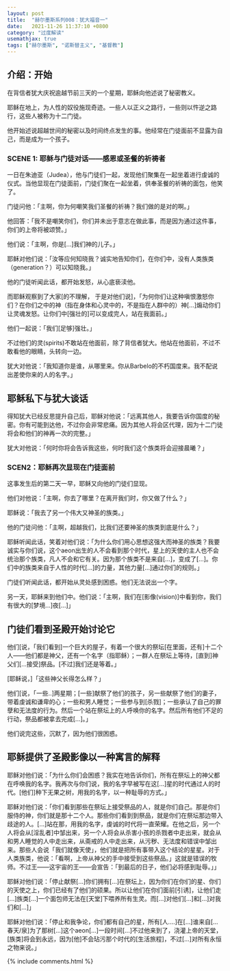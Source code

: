 ```yaml
---
layout: post
title:  "赫尔墨斯系列008：犹大福音一"
date:   2021-11-26 11:37:10 +0800
category: "过度解读"
usemathjax: true
tags: ["赫尔墨斯", "诺斯替主义", "基督教"]
---
```


## 介绍：开始

在背信者犹大庆祝逾越节前三天的一个星期，耶稣向他述说了秘密教义。

耶稣在地上，为人性的奴役施现奇迹。一些人以正义之路行，一些则以忤逆之路行，这些人被称为十二门徒。

他开始述说超越世间的秘密以及时间终点发生的事。他经常在门徒面前不显露为自己，而是成为一个孩子。

### SCENE 1: 耶稣与门徒对话——感恩或圣餐的祈祷者

一日在朱迪亚（Judea），他与门徒们一起，发现他们聚集在一起坐着进行虔诚的仪式。当他显现在门徒面前，门徒们聚在一起坐着，供奉圣餐的祈祷的面包，他笑了。

门徒问他：「主啊，你为何嘲笑我们圣餐的祈祷？我们做的是对的啊。」

他回答：「我不是嘲笑你们，你们并未出于意志在做此事，而是因为通过这件事，你们的上帝将被颂赞。」

他们说：「主啊，你是[...]我们神的儿子。」

耶稣对他们说：「汝等应何知晓我？诚实地告知你们，在你们中，没有人类族类（generation？）可以知晓我。」

他的门徒听闻此话，都开始发怒，从心底亵渎他。

而耶稣观察到了大家[的不理解， 于是对他们说]，「为何你们让这种嗔恨激怒你们？在你们之中的神（指在身体和心灵中的，不是指在人群中的）神[...]煽动你们让灵魂发怒。让你们中[强壮的]可以变成完人，站在我面前。」

他们一起说：「我们[足够]强壮。」

不过他们的灵(spirits)不敢站在他面前，除了背信者犹大。他站在他面前，不过不敢看他的眼睛，头转向一边。

犹大对他说：「我知道你是谁，从哪里来。你从Barbelo的不朽国度来。我不配说出差使你来的人的名字。」

## 耶稣私下与犹大谈话

得知犹大已经反思提升自己后，耶稣对他说：「远离其他人，我要告诉你国度的秘密。你有可能到达他，不过你会非常悲痛。因为其他人将会区代理，因为十二门徒将会和他们的神再一次的完整。」

犹大对他说：「何时你将会告诉我这些，何时我们这个族类将会迎接晨曦？」

### SCEN2：耶稣再次显现在门徒面前

这事发生后的第二天一早，耶稣又向他的门徒们显现。

他们对他说：「主啊，你去了哪里？在离开我们时，你又做了什么？」

耶稣说：「我去了另一个伟大又神圣的族类。」

他的门徒问他：「主啊，超越我们，比我们还要神圣的族类到底是什么？」

耶稣听闻此话，笑着对他们说：「为什么你们用心思想这强大而神圣的族类？我要诚实与你们说，这个aeon出生的人不会看到那个时代，星上的天使的主人也不会统治那个族类，凡人不会和它有关。因为那个族类不是来自[...]，变成了[...]。你们中的族类来自于人性的时代[...]的力量，其他力量[...]通过你们的规则。」

门徒们听闻此话，都开始从灵处感到困惑。他们无法说出一个字。

另一天，耶稣来到他们中。他们说：「主啊，我们在[影像(vision)]中看到你，我们有很大的[梦境...]夜[...]」

## 门徒们看到圣殿开始讨论它

他们[说，「我们看到]一个巨大的屋子，有着一个很大的祭坛[在里面，还有]十二个人——他们都是神父，还有一个名字（指耶稣）；一群人在祭坛上等待，[直到]神父们[...接受]祭品。[不过]我们还是等着。」

[耶稣说，]「这些神父长得怎么样？」

他们[说，「一些..]两星期；[一些]献祭了他们的孩子，另一些献祭了他们的妻子，带着虔诚和谦卑的心；一些和男人睡觉；一些参与到[杀戮]；一些承认了自己的罪孽和无法度的行为。然后一个站在祭坛上的人呼唤你的名字。然后所有他们不足的行动，祭品都被拿去完成[...]。」

他们说完这些，沉默了，因为他们很困惑。

## 耶稣提供了圣殿影像以一种寓言的解释

耶稣对他们说：「为什么你们会困惑？我实在地告诉你们，所有在祭坛上的神父都在呼唤我的名字。我再次与你们说，我的名字早被写在这[...]星的时代通过人的时代。[他们]种下无果之树，用我的名字，以一种耻辱的方式。」

耶稣对他们说：「你们看到那些在祭坛上接受祭品的人，就是你们自己。那是你们服侍的神，你们就是那十二个人。那些你们看到到祭品，就是你们在祭坛那边带入歧途的人。[...]站在那，用我的名字，虔诚的时代将一直荣耀。在他之后，另一个人将会从[淫乱者]中邹出来，另一个人将会从杀害小孩的杀戮者中走出来，就会从和男人睡觉的人中走出来，从斋戒的人中走出来，从污秽、无法度和错误中邹出来。那些人会说「我们就像天使」，他们就是把所有事带入这个结论的星星。对于人类族类，他说：「看啊，上帝从神父的手中接受到这些祭品。」这就是错误的牧师。不过王——这宇宙的王——会宣告：「到最后的日子，他们必将感到耻辱。」」

耶稣对他们说：「停止献祭[...]你们拥有[...]在祭坛上，因为你们在你们的星、你们的天使之上，你们已经有了他们的硕果。所以让他们在你们面前[引诱]，让他们走[...]族类[...]一个面包师无法在[天堂]下喂养所有生灵。而[...]对他们[...]和[...]对我们和[...]」

耶稣对他们说：「停止和我争论，你们都有自己的星，所有[人....]在[...]谁来自[...春天/泉]为了那树[...]这个aeon[...]一段时间[...]不过他来到了，浇灌上帝的天堂，[族类]将会到永远，因为[他]不会玷污那个时代的[生活旅程]，不过[...]对所有永恒之物来说。」

{% include comments.html %}
